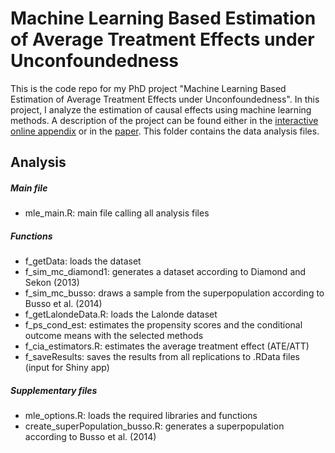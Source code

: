 # Machine Learning Based Estimation of Average Treatment Effects under Unconfoundedness
This is the code repo for my PhD project "Machine Learning Based Estimation of Average Treatment Effects under Unconfoundedness". In this project, I analyze the estimation of causal effects using machine learning methods. A description of the project can be found either in the [interactive online appendix](https://eliasmoor.shinyapps.io/mlevaluation/) or in the [paper](https://emoor.github.io/projects/Doctoral_Thesis_EM.pdf#page=18). This folder contains the data analysis files.

## Analysis

##### Main file

- mle_main.R: main file calling all analysis files

##### Functions

- f_getData: loads the dataset
- f_sim_mc_diamond1: generates a dataset according to Diamond and Sekon (2013)
- f_sim_mc_busso: draws a sample from the superpopulation according to Busso et al. (2014)
- f_getLalondeData.R: loads the Lalonde dataset
- f_ps_cond_est: estimates the propensity scores and the conditional outcome means with the selected methods
- f_cia_estimators.R: estimates the average treatment effect (ATE/ATT)
- f_saveResults: saves the results from all replications to .RData files (input for Shiny app)

##### Supplementary files

- mle_options.R: loads the required libraries and functions
- create_superPopulation_busso.R: generates a superpopulation according to Busso et al. (2014)




